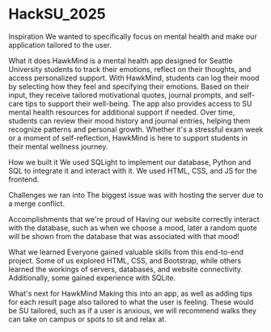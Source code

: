 # HackSU_2025
 
Inspiration
We wanted to specifically focus on mental health and make our application tailored to the user.

What it does
HawkMind is a mental health app designed for Seattle University students to track their emotions, reflect on their thoughts, and access personalized support. With HawkMind, students can log their mood by selecting how they feel and specifying their emotions. Based on their input, they receive tailored motivational quotes, journal prompts, and self-care tips to support their well-being. The app also provides access to SU mental health resources for additional support if needed. Over time, students can review their mood history and journal entries, helping them recognize patterns and personal growth. Whether it's a stressful exam week or a moment of self-reflection, HawkMind is here to support students in their mental wellness journey.

How we built it
We used SQLight to implement our database, Python and SQL to integrate it and interact with it. We used HTML, CSS, and JS for the frontend.

Challenges we ran into
The biggest issue was with hosting the server due to a merge conflict.

Accomplishments that we're proud of
Having our website correctly interact with the database, such as when we choose a mood, later a random quote will be shown from the database that was associated with that mood!

What we learned
Everyone gained valuable skills from this end-to-end project. Some of us explored HTML, CSS, and Bootstrap, while others learned the workings of servers, databases, and website connectivity. Additionally, some gained experience with SQLite.

What's next for HawkMind
Making this into an app, as well as adding tips for each result page also tailored to what the user is feeling. These would be SU tailored, such as if a user is anxious, we will recommend walks they can take on campus or spots to sit and relax at.


